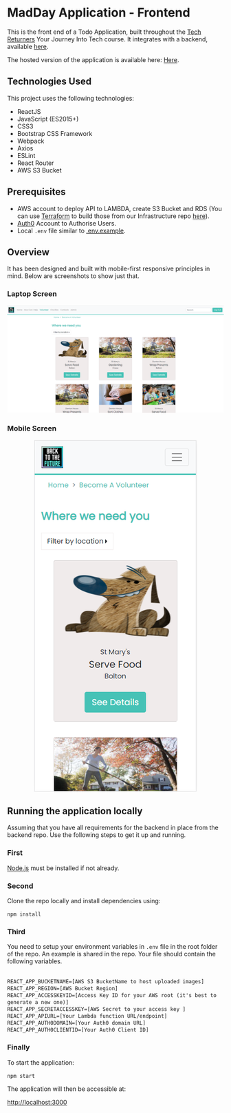 # MadDay Application - Frontend

This is the front end of a Todo Application, built throughout the [Tech Returners](https://techreturners.com) Your Journey Into Tech course. It integrates with a backend, available [here](https://github.com/BackToTheFutureTech/Back-end).

The hosted version of the application is available here: [Here](https://madday.herokuapp.com/home).

## Technologies Used

This project uses the following technologies:

- ReactJS
- JavaScript (ES2015+)
- CSS3
- Bootstrap CSS Framework
- Webpack
- Axios
- ESLint
- React Router
- AWS S3 Bucket

## Prerequisites

- AWS account to deploy API to LAMBDA, create S3 Bucket and RDS (You can use [Terraform](https://www.terraform.io/) to build those from our Infrastructure repo [here](https://github.com/BackToTheFutureTech/Infrastructure)).
- [Auth0](https://auth0.com/) Account to Authorise Users.
- Local `.env` file similar to [.env.example](https://github.com/BackToTheFutureTech/Front-end/blob/readme/.env.example).

## Overview

It has been designed and built with mobile-first responsive principles in mind.
Below are screenshots to show just that.

### Laptop Screen

![Laptop](https://github.com/BackToTheFutureTech/Front-end/blob/main/Readme_Assets/volunteer_wide.PNG?raw=true)

### Mobile Screen

<p align="center">
  <img src="https://github.com/BackToTheFutureTech/Front-end/blob/main/Readme_Assets/volunteer_mobile.PNG?raw=true">
</p>


## Running the application locally

Assuming that you have all requirements for the backend in place from the backend repo. Use the following steps to get it up and running.

### First

[Node.js](https://nodejs.org/en/) must be installed if not already.

### Second

Clone the repo locally and install dependencies using:

    npm install

### Third

You need to setup your environment variables in `.env` file in the root folder of the repo. An example is shared in the repo. Your file should contain the following variables.

```

REACT_APP_BUCKETNAME=[AWS S3 BucketName to host uploaded images]
REACT_APP_REGION=[AWS Bucket Region]
REACT_APP_ACCESSKEYID=[Access Key ID for your AWS root (it's best to generate a new one)]
REACT_APP_SECRETACCESSKEY=[AWS Secret to your access key ]
REACT_APP_APIURL=[Your Lambda function URL/endpoint]
REACT_APP_AUTH0DOMAIN=[Your Auth0 domain URL]
REACT_APP_AUTH0CLIENTID=[Your Auth0 Client ID]

```

### Finally

To start the application:

    npm start

The application will then be accessible at:

[http://localhost:3000](http://localhost:3000)
